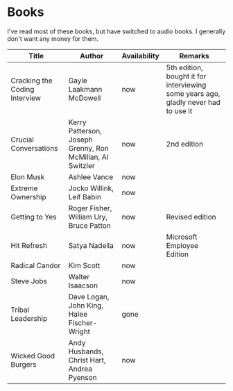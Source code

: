# Books

I've read most of these books, but have switched to audio books. I generally don't want any money for them.

| Title | Author | Availability | Remarks |
|---|---|---|---|
| Cracking the Coding Interview | Gayle Laakmann McDowell | now | 5th edition, bought it for interviewing some years ago, gladly never had to use it
| Crucial Conversations | Kerry Patterson, Joseph Grenny, Ron McMillan, Al Switzler | now | 2nd edition
| Elon Musk | Ashlee Vance | now | 
| Extreme Ownership | Jocko Willink, Leif Babin | now | 
| Getting to Yes | Roger Fisher, William Ury, Bruce Patton | now | Revised edition
| Hit Refresh | Satya Nadella | now | Microsoft Employee Edition
| Radical Candor | Kim Scott | now | 
| Steve Jobs | Walter Isaacson | now | 
| Tribal Leadership | Dave Logan, John King, Halee Fischer-Wright | gone | 
| Wicked Good Burgers | Andy Husbands, Christ Hart, Andrea Pyenson | now | 
